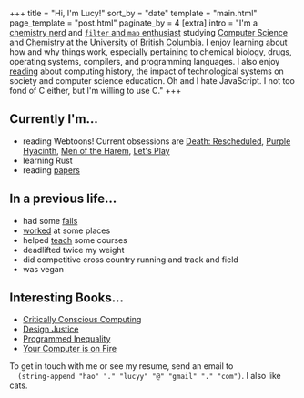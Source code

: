 +++
title = "Hi, I'm Lucy!"
sort_by = "date"
template = "main.html"
page_template = "post.html"
paginate_by = 4
[extra]
intro = "I'm a [chemistry nerd](/blog/courses/lifesci/) and [`filter` and `map` enthusiast](/blog/courses/cpscmath/) studying [Computer Science](https://www.cs.ubc.ca/) and [Chemistry](https://www.chem.ubc.ca/) at the [University of British Columbia](https://www.ubc.ca/). I enjoy learning about how and why things work, especially pertaining to chemical biology, drugs, operating systems, compilers, and programming languages. I also enjoy [reading](/blog/papers/) about computing history, the impact of technological systems on society and computer science education. Oh and I hate JavaScript. I not too fond of C either, but I'm willing to use C."
+++

## Currently I'm...
- reading Webtoons! Current obsessions are [Death: Rescheduled](https://www.webtoons.com/en/thriller/death-rescheduled/list?title_no=3515&page=1), [Purple Hyacinth](https://www.webtoons.com/en/mystery/purple-hyacinth/list?title_no=1621&page=1), [Men of the Harem](https://www.webtoons.com/en/fantasy/men-of-the-harem/list?title_no=2443&page=1), [Let's Play](https://www.webtoons.com/en/romance/letsplay/list?title_no=1218&page=1)
- learning Rust
- reading [papers](@/blog/papers/_index.md)

## In a previous life...
- had some [fails](@/blog/me/fails.md)
- [worked](@/blog/me/experience.md) at some places
- helped [teach](@/blog/me/experience.md) some courses
- deadlifted twice my weight
- did competitive cross country running and track and field
- was vegan

## Interesting Books...
- [Critically Conscious Computing](@/blog/papers/compsci/cs-edu/ccc.md)
- [Design Justice](@/blog/papers/compsci/critical/design-justice.md)
- [Programmed Inequality](https://mitpress.mit.edu/books/programmed-inequality)
- [Your Computer is on Fire](@/blog/papers/compsci/critical/computer-on-fire.md)

<p>
To get in touch with me or see my resume, send an email to <code>
  (string-append "hao" "." "lucyy" "@" "gmail" "." "com")</code>. I also like cats.
</p>

